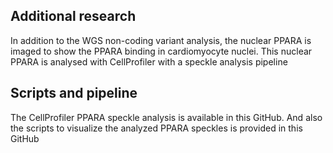 ## Additional research
In addition to the WGS non-coding variant analysis, the nuclear PPARA is imaged to show the PPARA binding in cardiomyocyte nuclei. This nuclear PPARA is analysed with CellProfiler with a speckle analysis pipeline 

## Scripts and pipeline
The CellProfiler PPARA speckle analysis is available in this GitHub. And also the scripts to visualize the analyzed PPARA speckles is provided in this GitHub
